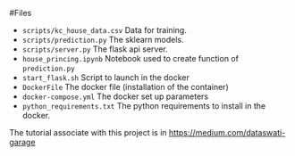 #Files
* `scripts/kc_house_data.csv`
Data for training.
* `scripts/prediction.py`
The sklearn models.
* `scripts/server.py`
The flask api server.
* `house_princing.ipynb`
Notebook used to create function of `prediction.py`
* `start_flask.sh`
Script to launch in the docker
* `DockerFile`
The docker file (installation of the container)
* `docker-compose.yml`
The docker set up parameters
* `python_requirements.txt`
The python requirements to install in the docker.

The tutorial associate with this project is in https://medium.com/dataswati-garage